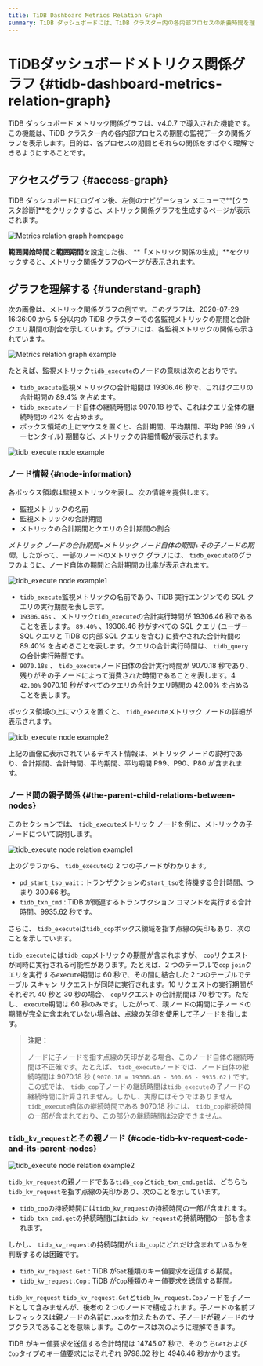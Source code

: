 ```yaml
---
title: TiDB Dashboard Metrics Relation Graph
summary: TiDB ダッシュボードには、TiDB クラスター内の各内部プロセスの所要時間を理解するのに役立つメトリック関係グラフと呼ばれる機能が導入されています。ログイン後、ユーザーはグラフにアクセスして、各監視メトリックの所要時間がクエリの合計所要時間に対する割合を確認できます。各ボックス領域は監視メトリックを表し、合計所要時間や合計クエリ所要時間に対する割合などの情報を提供します。グラフにはノード間の親子関係も示されており、ユーザーが各監視メトリックの関係を理解するのに役立ちます。
---
```


# TiDBダッシュボードメトリクス関係グラフ {#tidb-dashboard-metrics-relation-graph}

TiDB ダッシュボード メトリック関係グラフは、v4.0.7 で導入された機能です。この機能は、TiDB クラスター内の各内部プロセスの期間の監視データの関係グラフを表示します。目的は、各プロセスの期間とそれらの関係をすばやく理解できるようにすることです。

## アクセスグラフ {#access-graph}

TiDB ダッシュボードにログイン後、左側のナビゲーション メニューで**[クラスタ診断]**をクリックすると、メトリック関係グラフを生成するページが表示されます。

![Metrics relation graph homepage](/media/dashboard/dashboard-metrics-relation-home-v650.png)

**範囲開始時間**と**範囲期間**を設定した後、 **「メトリック関係の生成」**をクリックすると、メトリック関係グラフのページが表示されます。

## グラフを理解する {#understand-graph}

次の画像は、メトリック関係グラフの例です。このグラフは、2020-07-29 16:36:00 から 5 分以内の TiDB クラスターでの各監視メトリックの期間と合計クエリ期間の割合を示しています。グラフには、各監視メトリックの関係も示されています。

![Metrics relation graph example](/media/dashboard/dashboard-metrics-relation-example.png)

たとえば、監視メトリック`tidb_execute`のノードの意味は次のとおりです。

-   `tidb_execute`監視メトリックの合計期間は 19306.46 秒で、これはクエリの合計期間の 89.4% を占めます。
-   `tidb_execute`ノード自体の継続時間は 9070.18 秒で、これはクエリ全体の継続時間の 42% を占めます。
-   ボックス領域の上にマウスを置くと、合計期間、平均期間、平均 P99 (99 パーセンタイル) 期間など、メトリックの詳細情報が表示されます。

![tidb\_execute node example](/media/dashboard/dashboard-metrics-relation-node-example.png)

### ノード情報 {#node-information}

各ボックス領域は監視メトリックを表し、次の情報を提供します。

-   監視メトリックの名前
-   監視メトリックの合計期間
-   メトリックの合計期間とクエリの合計期間の割合

*メトリック ノードの合計期間*=*メトリック ノード自体の期間*+*その子ノードの期間*。したがって、一部のノードのメトリック グラフには、 `tidb_execute`のグラフのように、ノード自体の期間と合計期間の比率が表示されます。

![tidb\_execute node example1](/media/dashboard/dashboard-metrics-relation-node-example1.png)

-   `tidb_execute`監視メトリックの名前であり、TiDB 実行エンジンでの SQL クエリの実行期間を表します。
-   `19306.46s` 、メトリック`tidb_execute`の合計実行時間が 19306.46 秒であることを表します。 `89.40%` 、19306.46 秒がすべての SQL クエリ (ユーザー SQL クエリと TiDB の内部 SQL クエリを含む) に費やされた合計時間の 89.40% を占めることを表します。クエリの合計実行時間は、 `tidb_query`の合計実行時間です。
-   `9070.18s` 、 `tidb_execute`ノード自体の合計実行時間が 9070.18 秒であり、残りがその子ノードによって消費された時間であることを表します。4 `42.00%` 9070.18 秒がすべてのクエリの合計クエリ時間の 42.00% を占めることを表します。

ボックス領域の上にマウスを置くと、 `tidb_execute`メトリック ノードの詳細が表示されます。

![tidb\_execute node example2](/media/dashboard/dashboard-metrics-relation-node-example2.png)

上記の画像に表示されているテキスト情報は、メトリック ノードの説明であり、合計期間、合計時間、平均期間、平均期間 P99、P90、P80 が含まれます。

### ノード間の親子関係 {#the-parent-child-relations-between-nodes}

このセクションでは、 `tidb_execute`メトリック ノードを例に、メトリックの子ノードについて説明します。

![tidb\_execute node relation example1](/media/dashboard/dashboard-metrics-relation-relation-example1.png)

上のグラフから、 `tidb_execute`の 2 つの子ノードがわかります。

-   `pd_start_tso_wait` : トランザクションの`start_tso`を待機する合計時間、つまり 300.66 秒。
-   `tidb_txn_cmd` : TiDB が関連するトランザクション コマンドを実行する合計時間。9935.62 秒です。

さらに、 `tidb_execute`は`tidb_cop`ボックス領域を指す点線の矢印もあり、次のことを示しています。

`tidb_execute`には`tidb_cop`メトリックの期間が含まれますが、 `cop`リクエストが同時に実行される可能性があります。たとえば、2 つのテーブルで`cop` `join`クエリを実行する`execute`期間は 60 秒で、その間に結合した 2 つのテーブルでテーブル スキャン リクエストが同時に実行されます。10 リクエストの実行期間がそれぞれ 40 秒と 30 秒の場合、 `cop`リクエストの合計期間は 70 秒です。ただし、 `execute`期間は 60 秒のみです。したがって、親ノードの期間に子ノードの期間が完全に含まれていない場合は、点線の矢印を使用して子ノードを指します。

> **注記：**
>
> ノードに子ノードを指す点線の矢印がある場合、このノード自体の継続時間は不正確です。たとえば、 `tidb_execute`ノードでは、ノード自体の継続時間は 9070.18 秒 ( `9070.18 = 19306.46 - 300.66 - 9935.62` ) です。この式では、 `tidb_cop`子ノードの継続時間は`tidb_execute`の子ノードの継続時間に計算されません。しかし、実際にはそうではありません`tidb_execute`自体の継続時間である 9070.18 秒には、 `tidb_cop`継続時間の一部が含まれており、この部分の継続時間は決定できません。

### <code>tidb_kv_request</code>とその親ノード {#code-tidb-kv-request-code-and-its-parent-nodes}

![tidb\_execute node relation example2](/media/dashboard/dashboard-metrics-relation-relation-example2.png)

`tidb_kv_request`の親ノードである`tidb_cop`と`tidb_txn_cmd.get`は、どちらも`tidb_kv_request`を指す点線の矢印があり、次のことを示しています。

-   `tidb_cop`の持続時間には`tidb_kv_request`の持続時間の一部が含まれます。
-   `tidb_txn_cmd.get`の持続時間には`tidb_kv_request`の持続時間の一部も含まれます。

しかし、 `tidb_kv_request`の持続時間が`tidb_cop`にどれだけ含まれているかを判断するのは困難です。

-   `tidb_kv_request.Get` : TiDB が`Get`種類のキー値要求を送信する期間。
-   `tidb_kv_request.Cop` : TiDB が`Cop`種類のキー値要求を送信する期間。

`tidb_kv_request` `tidb_kv_request.Get`と`tidb_kv_request.Cop`ノードを子ノードとして含みませんが、後者の 2 つのノードで構成されます。子ノードの名前プレフィックスは親ノードの名前に`.xxx`を加えたもので、子ノードが親ノードのサブクラスであることを意味します。このケースは次のように理解できます。

TiDB がキー値要求を送信する合計時間は 14745.07 秒で、そのうち`Get`および`Cop`タイプのキー値要求にはそれぞれ 9798.02 秒と 4946.46 秒かかります。
